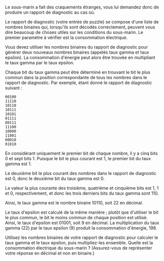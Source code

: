
Le sous-marin a fait des craquements étranges, vous lui demandez donc de produire un rapport de diagnostic au cas où.

Le rapport de diagnostic (votre entrée de puzzle) se compose d'une liste de nombres binaires qui, lorsqu'ils sont décodés 
correctement, peuvent vous dire beaucoup de choses utiles sur les conditions du sous-marin. Le premier paramètre à vérifier est la consommation électrique.

Vous devez utiliser les nombres binaires du rapport de diagnostic pour générer deux nouveaux nombres binaires (appelés taux gamma et taux epsilon). 
La consommation d'énergie peut alors être trouvée en multipliant le taux gamma par le taux epsilon.

Chaque bit du taux gamma peut être déterminé en trouvant le bit le plus commun dans la position correspondante de tous les nombres dans le rapport de diagnostic. 
Par exemple, étant donné le rapport de diagnostic suivant :

    00100
    11110
    10110
    10111
    10101
    01111
    00111
    11100
    10000
    11001
    00010
    01010

En considérant uniquement le premier bit de chaque nombre, il y a cinq bits 0 et sept bits 1. 
Puisque le bit le plus courant est 1, le premier bit du taux gamma est 1.

Le deuxième bit le plus courant des nombres dans le rapport de diagnostic est 0, donc le deuxième bit du taux gamma est 0.

La valeur la plus courante des troisième, quatrième et cinquième bits est 1, 1 et 0, respectivement, et donc les trois 
derniers bits du taux gamma sont 110.

Ainsi, le taux gamma est le nombre binaire 10110, soit 22 en décimal.

Le taux d'epsilon est calculé de la même manière ; plutôt que d'utiliser le bit le plus commun, le bit le moins commun 
de chaque position est utilisé. Ainsi, le taux d'epsilon est 01001, soit 9 en décimal. La multiplication du taux gamma (22) par le taux epsilon (9) produit la consommation d'énergie, 198.

Utilisez les nombres binaires de votre rapport de diagnostic pour calculer le taux gamma et le taux epsilon, 
puis multipliez-les ensemble. Quelle est la consommation électrique du sous-marin ? (Assurez-vous de représenter votre réponse en décimal et non en binaire.)